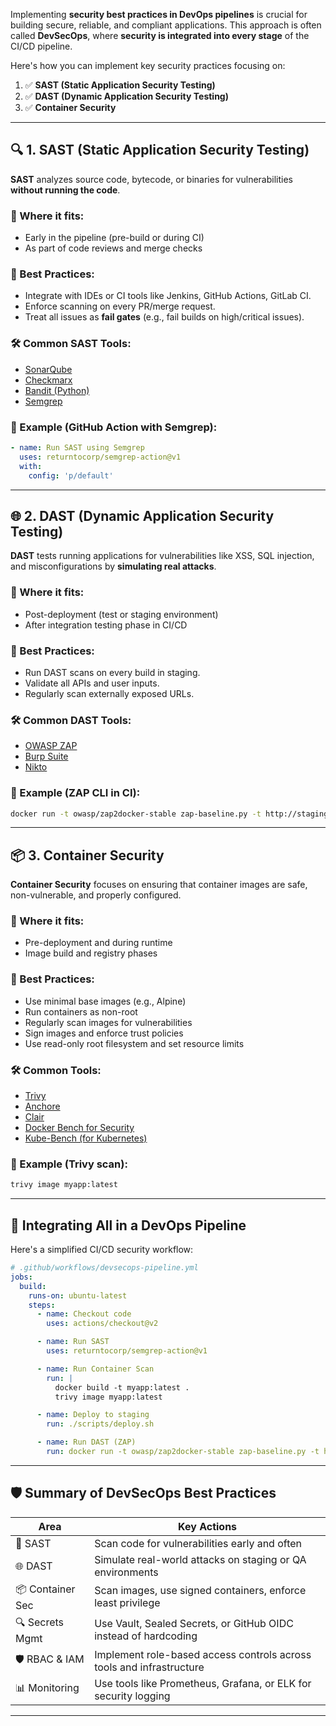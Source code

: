 Implementing **security best practices in DevOps pipelines** is crucial for building secure, reliable, and compliant applications. This approach is often called **DevSecOps**, where **security is integrated into every stage** of the CI/CD pipeline.

Here's how you can implement key security practices focusing on:

1. ✅ **SAST (Static Application Security Testing)**
2. ✅ **DAST (Dynamic Application Security Testing)**
3. ✅ **Container Security**

---

## 🔍 1. **SAST (Static Application Security Testing)**

**SAST** analyzes source code, bytecode, or binaries for vulnerabilities **without running the code**.

### 🔧 Where it fits:

* Early in the pipeline (pre-build or during CI)
* As part of code reviews and merge checks

### 🔐 Best Practices:

* Integrate with IDEs or CI tools like Jenkins, GitHub Actions, GitLab CI.
* Enforce scanning on every PR/merge request.
* Treat all issues as **fail gates** (e.g., fail builds on high/critical issues).

### 🛠️ Common SAST Tools:

* [SonarQube](https://www.sonarqube.org/)
* [Checkmarx](https://www.checkmarx.com/)
* [Bandit (Python)](https://bandit.readthedocs.io/en/latest/)
* [Semgrep](https://semgrep.dev/)

### 🧪 Example (GitHub Action with Semgrep):

```yaml
- name: Run SAST using Semgrep
  uses: returntocorp/semgrep-action@v1
  with:
    config: 'p/default'
```

---

## 🌐 2. **DAST (Dynamic Application Security Testing)**

**DAST** tests running applications for vulnerabilities like XSS, SQL injection, and misconfigurations by **simulating real attacks**.

### 🔧 Where it fits:

* Post-deployment (test or staging environment)
* After integration testing phase in CI/CD

### 🔐 Best Practices:

* Run DAST scans on every build in staging.
* Validate all APIs and user inputs.
* Regularly scan externally exposed URLs.

### 🛠️ Common DAST Tools:

* [OWASP ZAP](https://www.zaproxy.org/)
* [Burp Suite](https://portswigger.net/)
* [Nikto](https://cirt.net/Nikto2)

### 🧪 Example (ZAP CLI in CI):

```bash
docker run -t owasp/zap2docker-stable zap-baseline.py -t http://staging.example.com -r zap_report.html
```

---

## 📦 3. **Container Security**

**Container Security** focuses on ensuring that container images are safe, non-vulnerable, and properly configured.

### 🔧 Where it fits:

* Pre-deployment and during runtime
* Image build and registry phases

### 🔐 Best Practices:

* Use minimal base images (e.g., Alpine)
* Run containers as non-root
* Regularly scan images for vulnerabilities
* Sign images and enforce trust policies
* Use read-only root filesystem and set resource limits

### 🛠️ Common Tools:

* [Trivy](https://aquasecurity.github.io/trivy/)
* [Anchore](https://anchore.com/)
* [Clair](https://github.com/quay/clair)
* [Docker Bench for Security](https://github.com/docker/docker-bench-security)
* [Kube-Bench (for Kubernetes)](https://github.com/aquasecurity/kube-bench)

### 🧪 Example (Trivy scan):

```bash
trivy image myapp:latest
```

---

## 🧩 Integrating All in a DevOps Pipeline

Here's a simplified CI/CD security workflow:

```yaml
# .github/workflows/devsecops-pipeline.yml
jobs:
  build:
    runs-on: ubuntu-latest
    steps:
      - name: Checkout code
        uses: actions/checkout@v2

      - name: Run SAST
        uses: returntocorp/semgrep-action@v1

      - name: Run Container Scan
        run: |
          docker build -t myapp:latest .
          trivy image myapp:latest

      - name: Deploy to staging
        run: ./scripts/deploy.sh

      - name: Run DAST (ZAP)
        run: docker run -t owasp/zap2docker-stable zap-baseline.py -t http://staging-url -r zap.html
```

---

## 🛡️ Summary of DevSecOps Best Practices

| Area             | Key Actions                                                          |
| ---------------- | -------------------------------------------------------------------- |
| 🔐 SAST          | Scan code for vulnerabilities early and often                        |
| 🌐 DAST          | Simulate real-world attacks on staging or QA environments            |
| 📦 Container Sec | Scan images, use signed containers, enforce least privilege          |
| 🔍 Secrets Mgmt  | Use Vault, Sealed Secrets, or GitHub OIDC instead of hardcoding      |
| 🛡️ RBAC & IAM   | Implement role-based access controls across tools and infrastructure |
| 📊 Monitoring    | Use tools like Prometheus, Grafana, or ELK for security logging      |

---
